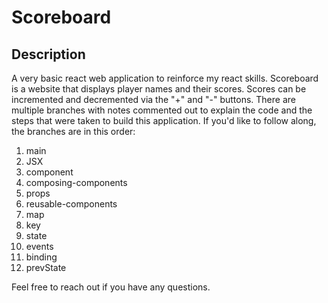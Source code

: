 # Scoreboard

## Description

A very basic react web application to reinforce my react skills. Scoreboard is a website that displays player names and their scores. Scores can be incremented and decremented via the "+" and "-" buttons. There are multiple branches with notes commented out to explain the code and the steps that were taken to build this application. If you'd like to follow along, the branches are in this order:

1. main
2. JSX
3. component
4. composing-components
5. props
6. reusable-components
7. map
8. key
9. state
10. events
11. binding
12. prevState

Feel free to reach out if you have any questions.
